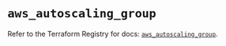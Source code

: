 # `aws_autoscaling_group`

Refer to the Terraform Registry for docs: [`aws_autoscaling_group`](https://registry.terraform.io/providers/hashicorp/aws/5.39.0/docs/resources/autoscaling_group).
